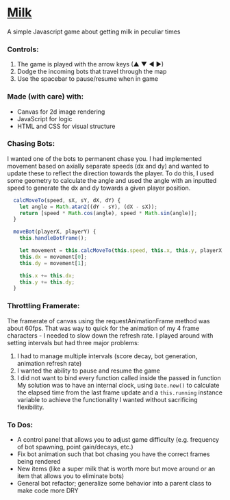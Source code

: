 # [Milk](https://alandai.github.io/milk/)

A simple Javascript game about getting milk in peculiar times

### Controls:
1. The game is played with the arrow keys (▲ ▼ ◀ ▶)
2. Dodge the incoming bots that travel through the map
3. Use the spacebar to pause/resume when in game

### Made (with care) with:
- Canvas for 2d image rendering
- JavaScript for logic
- HTML and CSS for visual structure

### Chasing Bots:
I wanted one of the bots to permanent chase you. I had implemented movement based on axially separate speeds (dx and dy) and wanted to update these to reflect the direction towards the player. To do this, I used some geometry to calculate the angle and used the angle with an inputted speed to generate the dx and dy towards a given player position.
```javascript
  calcMoveTo(speed, sX, sY, dX, dY) {
    let angle = Math.atan2((dY - sY), (dX - sX));
    return [speed * Math.cos(angle), speed * Math.sin(angle)];
  }

  moveBot(playerX, playerY) {
    this.handleBotFrame();

    let movement = this.calcMoveTo(this.speed, this.x, this.y, playerX, playerY);
    this.dx = movement[0];
    this.dy = movement[1];

    this.x += this.dx;
    this.y += this.dy;
  }
```

### Throttling Framerate:
The framerate of canvas using the requestAnimationFrame method was about 60fps. That was way to quick for the animation of my 4 frame characters - I needed to slow down the refresh rate. I played around with setting intervals but had three major problems:
1. I had to manage multiple intervals (score decay, bot generation, animation refresh rate)
2. I wanted the ability to pause and resume the game
3. I did not want to bind every function called inside the passed in function
My solution was to have an internal clock, using `Date.now()` to calculate the elapsed time from the last frame update and a `this.running` instance variable to achieve the functionality I wanted without sacrificing flexibility.

### To Dos:
- A control panel that allows you to adjust game difficulty (e.g. frequency of bot spawning, point gain/decays, etc.)
- Fix bot animation such that bot chasing you have the correct frames being rendered
- New items (like a super milk that is worth more but move around or an item that allows you to eliminate bots)
- General bot refactor; generalize some behavior into a parent class to make code more DRY
